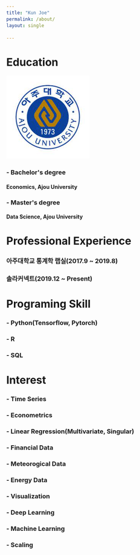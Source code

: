 ```yaml
---
title: "Kun Joe"
permalink: /about/
layout: single

---
```


# Education

![aa](/assets/images/ajou.jpg)

### - Bachelor's degree
#### Economics, Ajou University

### - Master's degree
#### Data Science, Ajou University

# Professional Experience
### 아주대학교 통계학 랩실(2017.9 ~ 2019.8)
### 솔라커넥트(2019.12 ~ Present)

# Programing Skill
### - Python(Tensorflow, Pytorch)
### - R
### - SQL

# Interest
### - Time Series
### - Econometrics
### - Linear Regression(Multivariate, Singular)
### - Financial Data
### - Meteorogical Data
### - Energy Data
### - Visualization
### - Deep Learning
### - Machine Learning
### - Scaling
